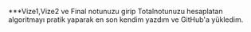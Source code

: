 ***Vize1,Vize2 ve Final notunuzu girip Totalnotunuzu hesaplatan algoritmayı pratik yaparak en son kendim yazdım ve GitHub'a yükledim.

